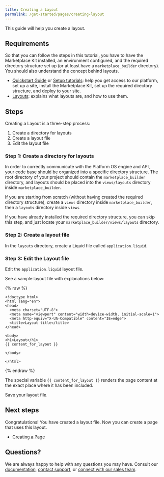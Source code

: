 ```yaml
---
title: Creating a Layout
permalink: /get-started/pages/creating-layout
---
```

This guide will help you create a layout.  

## Requirements
So that you can follow the steps in this tutorial, you have to have the Marketplace Kit installed, an environment configured, and the required directory structure set up (or at least have a `marketplace_builder` directory). You should also understand the concept behind layouts. 

* [Quickstart Guide]() or [Setup tutorials](): help you get access to our platform, set up a site, install the Marketplace Kit, set up the required directory structure, and deploy to your site.    
* [Layouts](): explains what layouts are, and how to use them. 

## Steps 

Creating a Layout is a three-step process:

1. Create a directory for layouts
2. Create a layout file
3. Edit the layout file 

### Step 1: Create a directory for layouts
In order to correctly communicate with the Platform OS engine and API, your code base should be organized into a specific directory structure. The root directory of your project should contain the `marketplace_builder` directory, and layouts should be placed into the `views/layouts` directory inside `marketplace_builder`. 

If you are starting from scratch (without having created the required directory structure), create a `views` directory inside `marketplace_builder`, then a `layouts` directory inside `views`.

If you have already installed the required directory structure, you can skip this step, and just locate your `marketplace_builder/views/layouts` directory. 

### Step 2: Create a layout file
In the `layouts` directory, create a Liquid file called `application.liquid`. 

### Step 3: Edit the Layout file 
Edit the `application.liquid` layout file. 

See a sample layout file with explanations below:

{% raw %}

```liquid
<!doctype html>
<html lang="en">
<head>
  <meta charset="UTF-8">
  <meta name="viewport" content="width=device-width, initial-scale=1">
  <meta http-equiv="X-UA-Compatible" content="IE=edge">
  <title>Layout title</title>
</head>

<body>
<h1>Layout</h1>
{{ content_for_layout }}

</body>

</html>

```

{% endraw %}


The special variable `{{ content_for_layout }}` renders the page content at the exact place where it has been included. 

Save your layout file. 

## Next steps
Congratulations! You have created a layout file. Now you can create a page that uses this layout.  

* [Creating a Page]()

## Questions?

We are always happy to help with any questions you may have. Consult our  [documentation](), [contact support](), or  [connect with our sales team](). 
